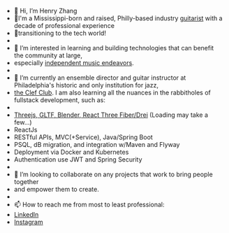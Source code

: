 - 👋 Hi, I’m Henry Zhang
- 🎸I'm a Mississippi-born and raised, Philly-based industry [guitarist](https://www.youtube.com/watch?v=R6bBF_57KaY) with a decade of professional experience 
- 💾transitioning to the tech world!
- 
- 👀 I’m interested in learning and building technologies that can benefit the community at large, 
- especially [independent music endeavors](https://www.youtube.com/watch?v=2xAy6lxBZLY).
- 
- 🌱 I’m currently an ensemble director and guitar instructor at Philadelphia's historic and only institution for jazz, 
- [the Clef Club](https://clefclubofjazz.org/). I am also learning all the nuances in the rabbitholes of fullstack development, such as:
- 
- [Threejs, GLTF, Blender, React Three Fiber/Drei](https://deploy-react-three-test.herokuapp.com/) (Loading may take a few...)
- ReactJs
- RESTful APIs, MVC(+Service), Java/Spring Boot
- PSQL, dB migration, and integration w/Maven and Flyway
- Deployment via Docker and Kubernetes
- Authentication use JWT and Spring Security
- 
- 💞️ I’m looking to collaborate on any projects that work to bring people together
- and empower them to create.
- 
- 📫 How to reach me from most to least professional: 
- [LinkedIn](https://www.linkedin.com/in/henry-zhang-256268218/)
- [Instagram](https://www.instagram.com/figgsboson/ 'Music and code! Yay!')

<!---
hzhang20902/hzhang20902 is a ✨ special ✨ repository because its `README.md` (this file) appears on your GitHub profile.
You can click the Preview link to take a look at your changes.
--->
